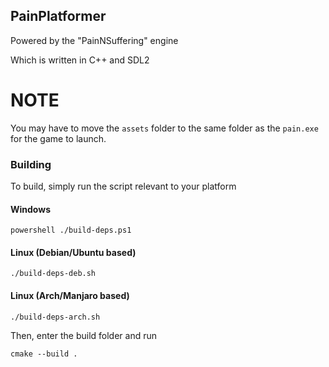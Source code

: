 ## PainPlatformer
Powered by the "PainNSuffering" engine

Which is written in C++ and SDL2

# NOTE
You may have to move the `assets` folder to the same folder as the `pain.exe` for the game to launch.

### Building
To build, simply run the script relevant to your platform

#### Windows

```
powershell ./build-deps.ps1
```

#### Linux (Debian/Ubuntu based)
```
./build-deps-deb.sh
```

#### Linux (Arch/Manjaro based)
```
./build-deps-arch.sh
```

Then, enter the build folder and run
```
cmake --build .
```
